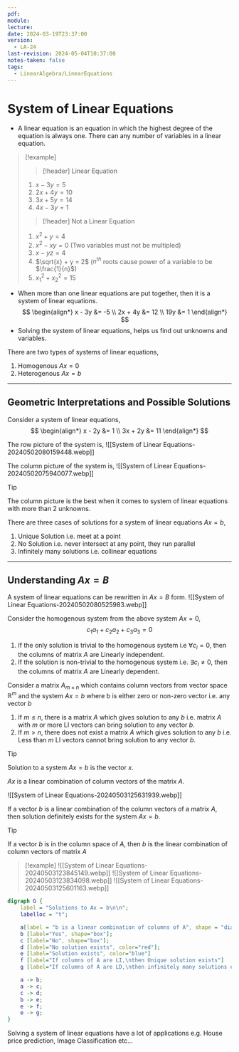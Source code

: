 ```yaml
---
pdf: 
module: 
lecture: 
date: 2024-03-19T23:37:00
version:
  - LA-24
last-revision: 2024-05-04T10:37:00
notes-taken: false
tags:
  - LinearAlgebra/LinearEquations
---
```

# System of Linear Equations

- A linear equation is an equation in which the highest degree of the equation is always one. There can any number of variables in a linear equation.

> [!example] 
> 
>> [!header] Linear Equation
> 1. $x - 3y = 5$
> 2. $2x + 4y = 10$
> 3. $3x + 5y = 14$
> 4. $4x - 3y = 1$
> 
>> [!header] Not a Linear Equation
> 1. $x^2 + y = 4$
> 2. $x^2 - xy = 0$ (Two variables must not be multipled)
> 3. $x - yz = 4$
> 4. $\sqrt{x} + y = 2$ ($n^{th}$ roots cause power of a variable to be $\frac{1}{n}$)
> 5. $x_1^2 + x_2^2 = 15$

- When more than one linear equations are put together, then it is a system of linear equations.
$$
\begin{align*}
x - 3y &= -5 \\
2x + 4y &= 12 \\
19y &= 1
\end{align*}
$$
- Solving the system of linear equations, helps us find out unknowns and variables.

There are two types of systems of linear equations,
1. Homogenous $Ax = 0$
2. Heterogenous $Ax = b$

---
## Geometric Interpretations and Possible Solutions

Consider a system of linear equations,
$$
\begin{align*}
x - 2y &= 1 \\
3x + 2y &= 11
\end{align*}
$$

The row picture of the system is,
![[System of Linear Equations-20240502080159448.webp]]

The column picture of the system is,
![[System of Linear Equations-20240502075940077.webp]]

> [!tip] 
> The column picture is the best when it comes to system of linear equations with more than 2 unknowns.

There are three cases of solutions for a system of linear equations $Ax = b$,
1. Unique Solution i.e. meet at a point
2. No Solution i.e. never intersect at any point, they run parallel
3. Infinitely many solutions i.e. collinear equations

---
## Understanding $Ax = B$

A system of linear equations can be rewritten in $Ax = B$ form.
![[System of Linear Equations-20240502080525983.webp]]

Consider the homogenous system from the above system $Ax = 0$,
$$
c_1a_1 + c_2a_2 + c_3a_3 = 0
$$
1. If the only solution is trivial to the homogenous system i.e $\forall c_i = 0$, then the columns of matrix $A$ are Linearly independent.
2. If the solution is non-trivial to the homogenous system i.e. $\exists c_i \not= 0$, then the columns of matrix $A$ are Linearly dependent.

Consider a matrix $A_{m \times n}$ which contains column vectors from vector space $\mathbb{R}^m$ and the system $Ax = b$ where b is either zero or non-zero vector i.e. any vector $b$
1. If $m \le n$, there is a matrix $A$ which gives solution to any $b$ i.e. matrix $A$ with $m$ or more LI vectors can bring solution to any vector $b$.
2. If $m \gt n$, there does not exist a matrix $A$ which gives solution to any $b$ i.e. Less than $m$ LI vectors cannot bring solution to any vector $b$.

> [!tip] 
> Solution to a system $Ax = b$ is the vector $x$.

$Ax$ is a linear combination of column vectors of the matrix $A$.

![[System of Linear Equations-20240503125631939.webp]]

If a vector $b$ is a linear combination of the column vectors of a matrix $A$, then solution definitely exists for the system $Ax = b$.

> [!tip] 
> If a vector $b$ is in the column space of $A$, then $b$ is the linear combination of column vectors of matrix $A$

> [!example] 
> ![[System of Linear Equations-20240503123845149.webp]]
> ![[System of Linear Equations-20240503123834098.webp]]
> ![[System of Linear Equations-20240503125601163.webp]]


```dot
digraph G {
	label = "Solutions to Ax = b\n\n";
	labelloc = "t";

	a[label = "b is a linear combination of columns of A", shape = "diamond", color="grey"];
	b [label="Yes", shape="box"];
	c [label="No", shape="box"];
	d [label="No solution exists", color="red"];
	e [label="Solution exists", color="blue"]
	f [label="If columns of A are LI,\nthen Unique solution exists"]
	g [label="If columns of A are LD,\nthen infinitely many solutions exist"]

	a -> b;
	a -> c;
	c -> d;
	b -> e;
	e -> f;
	e -> g;
}
```

Solving a system of linear equations have a lot of applications e.g. House price prediction, Image Classification etc...

